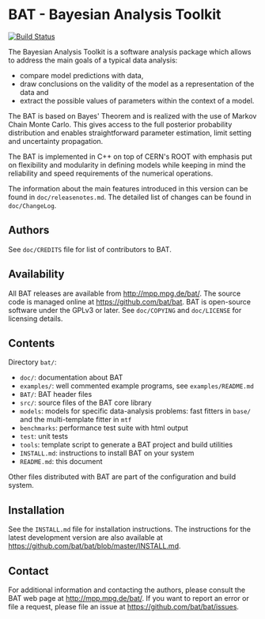 BAT - Bayesian Analysis Toolkit
===============================

[![Build Status](https://travis-ci.org/bat/bat.svg?branch=master)](https://travis-ci.org/bat/bat)

The Bayesian Analysis Toolkit is a software analysis package which allows
to address the main goals of a typical data analysis:

 - compare model predictions with data,
 - draw conclusions on the validity of the model as a representation
   of the data and
 - extract the possible values of parameters within the context of
   a model.

The BAT is based on Bayes' Theorem and is realized with the use of Markov
Chain Monte Carlo. This gives access to the full posterior probability
distribution and enables straightforward parameter estimation, limit
setting and uncertainty propagation.

The BAT is implemented in C++ on top of CERN's ROOT with emphasis put
on flexibility and modularity in defining models while keeping in mind
the reliability and speed requirements of the numerical operations.

The information about the main features introduced in this version
can be found in `doc/releasenotes.md`. The detailed list of changes
can be found in `doc/ChangeLog`.

Authors
--------

See `doc/CREDITS` file for list of contributors to BAT.

Availability
-------------

All BAT releases are available from http://mpp.mpg.de/bat/.  The
source code is managed online at https://github.com/bat/bat.  BAT is
open-source software under the GPLv3 or later.  See `doc/COPYING` and
`doc/LICENSE` for licensing details.

Contents
---------

Directory `bat/`:

* `doc/`: documentation about BAT
* `examples/`: well commented example programs, see `examples/README.md`
* `BAT/`: BAT header files
* `src/`: source files of the BAT core library
* `models`: models for specific data-analysis problems: fast fitters
  in `base/` and the multi-template fitter in `mtf`
* `benchmarks`: performance test suite with html output
* `test`: unit tests
* `tools`: template script to generate a BAT project and build utilities
* `INSTALL.md`: instructions to install BAT on your system
* `README.md`: this document

Other files distributed with BAT are part of the configuration and
build system.

Installation
-------------

See the `INSTALL.md` file for installation instructions. The
instructions for the latest development version are also available
at https://github.com/bat/bat/blob/master/INSTALL.md.


Contact
-------------

For additional information and contacting the authors, please consult
the BAT web page at http://mpp.mpg.de/bat/. If you want to report an
error or file a request, please file an issue at
https://github.com/bat/bat/issues.
